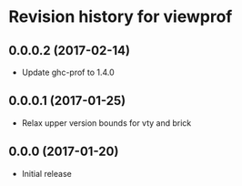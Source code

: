 # Revision history for viewprof

## 0.0.0.2 (2017-02-14)

* Update ghc-prof to 1.4.0

## 0.0.0.1 (2017-01-25)

* Relax upper version bounds for vty and brick

## 0.0.0 (2017-01-20)

* Initial release
